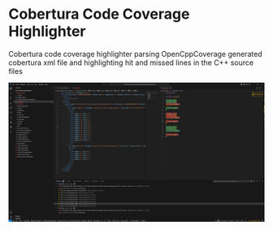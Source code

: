 # Cobertura Code Coverage Highlighter

Cobertura code coverage highlighter parsing OpenCppCoverage generated cobertura xml file and highlighting hit and missed lines in the C++ source files

![doc/extension.png](doc/extension.png)
